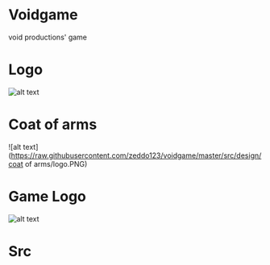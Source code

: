 # Voidgame
void productions' game
# Logo
  ![alt text](https://raw.githubusercontent.com/zeddo123/voidgame/master/voidgame/src/design/logo_void/logo_void_jpeg.jpg)
# Coat of arms
  ![alt text](https://raw.githubusercontent.com/zeddo123/voidgame/master/src/design/coat of arms/logo.PNG)
# Game Logo
  ![alt text](https://raw.githubusercontent.com/zeddo123/voidgame/master/src/design/logo_jeu/logo_jeu_png.png)
# Src
